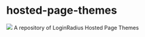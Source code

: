 # hosted-page-themes
<img src="https://camo.githubusercontent.com/36413f6e558b1d47c3d677b10de2027c55ed9557/687474703a2f2f646f63732e6c72636f6e74656e742e636f6d2f7265736f75726365732f6769746875622f62616e6e65722d31353434783530302e706e67">
A repository of LoginRadius Hosted Page Themes 

